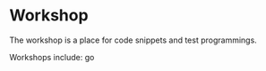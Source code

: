 # Workshop
The workshop is a place for code snippets and test programmings. 

Workshops include: go

